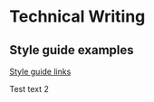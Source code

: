 # Technical Writing #

## Style guide examples ##

[Style guide links](docs/style-guide-examples/examples-of-styleguides.md)

Test text 2
